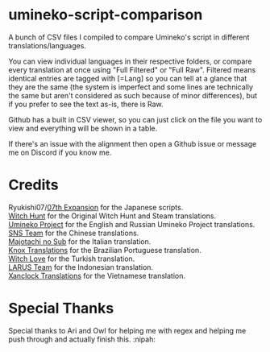 # umineko-script-comparison

A bunch of CSV files I compiled to compare Umineko's script in different translations/languages.

You can view individual languages in their respective folders, or compare every translation at once using "Full Filtered" or "Full Raw". Filtered means identical entries are tagged with [=Lang] so you can tell at a glance that they are the same (the system is imperfect and some lines are technically the same but aren't considered as such because of minor differences), but if you prefer to see the text as-is, there is Raw. 

Github has a built in CSV viewer, so you can just click on the file you want to view and everything will be shown in a table.

If there's an issue with the alignment then open a Github issue or message me on Discord if you know me.

# Credits

Ryukishi07/[07th Expansion](https://07th-expansion.net/) for the Japanese scripts.  
[Witch Hunt](https://x.com/witchhunt_ot) for the Original Witch Hunt and Steam translations.  
[Umineko Project](https://www.umineko-project.org/en/) for the English and Russian Umineko Project translations.  
[SNS Team](https://snsteam.club/) for the Chinese translations.  
[Majotachi no Sub](https://majotachinosub.com/visual-novel/umineko.html) for the Italian translation.  
[Knox Translations](https://knox.fansub.com.br/) for the Brazilian Portuguese translation.  
[Witch Love](https://witch-love.github.io/) for the Turkish translation.  
[LARUS Team](https://umineko-indo.vercel.app/) for the Indonesian translation.  
[Xanclock Translations](https://github.com/XanclockTranslations/umineko-scripting-vi) for the Vietnamese translation.  

# Special Thanks

Special thanks to Ari and Owl for helping me with regex and helping me push through and actually finish this. :nipah:

